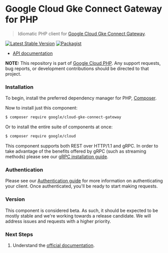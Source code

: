 # Google Cloud Gke Connect Gateway for PHP

> Idiomatic PHP client for [Google Cloud Gke Connect Gateway](https://cloud.google.com/anthos/multicluster-management/gateway).

[![Latest Stable Version](https://poser.pugx.org/google/cloud-gke-connect-gateway/v/stable)](https://packagist.org/packages/google/cloud-gke-connect-gateway) [![Packagist](https://img.shields.io/packagist/dm/google/cloud-gke-connect-gateway.svg)](https://packagist.org/packages/google/cloud-gke-connect-gateway)

* [API documentation](http://googleapis.github.io/google-cloud-php/#/docs/cloud-gke-connect-gateway/latest/gkeconnectgateway/readme)

**NOTE:** This repository is part of [Google Cloud PHP](https://github.com/googleapis/google-cloud-php). Any
support requests, bug reports, or development contributions should be directed to
that project.

### Installation

To begin, install the preferred dependency manager for PHP, [Composer](https://getcomposer.org/).

Now to install just this component:

```sh
$ composer require google/cloud-gke-connect-gateway
```

Or to install the entire suite of components at once:

```sh
$ composer require google/cloud
```

This component supports both REST over HTTP/1.1 and gRPC. In order to take advantage of the benefits offered by gRPC (such as streaming methods)
please see our [gRPC installation guide](https://cloud.google.com/php/grpc).

### Authentication

Please see our [Authentication guide](https://github.com/googleapis/google-cloud-php/blob/main/AUTHENTICATION.md) for more information
on authenticating your client. Once authenticated, you'll be ready to start making requests.

### Version

This component is considered beta. As such, it should be expected to be mostly
stable and we're working towards a release candidate. We will address issues
and requests with a higher priority.

### Next Steps

1. Understand the [official documentation](https://cloud.google.com/anthos/multicluster-management/gateway).

